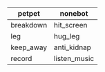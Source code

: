 
| petpet    | nonebot      |
|-----------|--------------|
| breakdown | hit_screen   |
| leg       | hug_leg      |
| keep_away | anti_kidnap  |
| record    | listen_music |